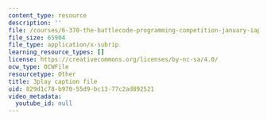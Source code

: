 ```yaml
---
content_type: resource
description: ''
file: /courses/6-370-the-battlecode-programming-competition-january-iap-2013/829d1c78b97055d9bc1377c2ad892521_g2NoQCEgsCM.vtt
file_size: 65904
file_type: application/x-subrip
learning_resource_types: []
license: https://creativecommons.org/licenses/by-nc-sa/4.0/
ocw_type: OCWFile
resourcetype: Other
title: 3play caption file
uid: 829d1c78-b970-55d9-bc13-77c2ad892521
video_metadata:
  youtube_id: null
---
```


